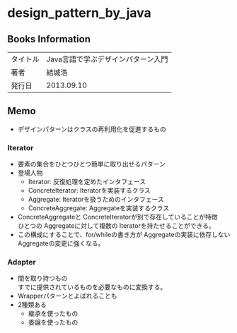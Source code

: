 # design_pattern_by_java

## Books Information

|          |                                    |
| :------- | :--------------------------------- |
| タイトル | Java言語で学ぶデザインパターン入門 |
| 著者     | 結城浩                             |
| 発行日   | 2013.09.10                         |

## Memo

- デザインパターンはクラスの再利用化を促進するもの

### Iterator

- 要素の集合をひとつひとつ簡単に取り出せるパターン
- 登場人物
  - Iterator: 反復処理を定めたインタフェース
  - ConcreteIterator: Iteratorを実装するクラス
  - Aggregate: Iteratorを扱うためのインタフェース
  - ConcreteAggregate: Aggregateを実装するクラス
- ConcreteAggregateと ConcreteIteratorが別で存在していることが特徴  
ひとつの Aggregateに対して複数の Iteratorを持たせることができる。
- この構成にすることで、for/whileの書き方が Aggregateの実装に依存しない  
Aggregateの変更に強くなる。

### Adapter

- 間を取り持つもの  
すでに提供されているものを必要なものに変換する。
- Wrapperパターンとよばれることも
- 2種類ある
  - 継承を使ったもの
  - 委譲を使ったもの

